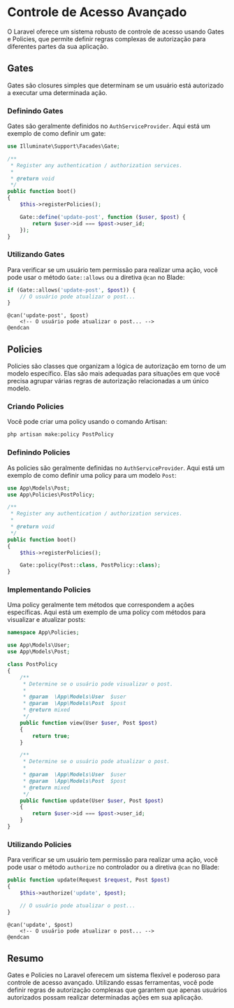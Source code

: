 # Controle de Acesso Avançado

O Laravel oferece um sistema robusto de controle de acesso usando Gates e Policies, que permite definir regras complexas de autorização para diferentes partes da sua aplicação.

## Gates

Gates são closures simples que determinam se um usuário está autorizado a executar uma determinada ação.

### Definindo Gates

Gates são geralmente definidos no `AuthServiceProvider`. Aqui está um exemplo de como definir um gate:

```php
use Illuminate\Support\Facades\Gate;

/**
 * Register any authentication / authorization services.
 *
 * @return void
 */
public function boot()
{
    $this->registerPolicies();

    Gate::define('update-post', function ($user, $post) {
        return $user->id === $post->user_id;
    });
}
```

### Utilizando Gates

Para verificar se um usuário tem permissão para realizar uma ação, você pode usar o método `Gate::allows` ou a diretiva `@can` no Blade:

```php
if (Gate::allows('update-post', $post)) {
    // O usuário pode atualizar o post...
}
```

```blade
@can('update-post', $post)
    <!-- O usuário pode atualizar o post... -->
@endcan
```

## Policies

Policies são classes que organizam a lógica de autorização em torno de um modelo específico. Elas são mais adequadas para situações em que você precisa agrupar várias regras de autorização relacionadas a um único modelo.

### Criando Policies

Você pode criar uma policy usando o comando Artisan:

```bash
php artisan make:policy PostPolicy
```

### Definindo Policies

As policies são geralmente definidas no `AuthServiceProvider`. Aqui está um exemplo de como definir uma policy para um modelo `Post`:

```php
use App\Models\Post;
use App\Policies\PostPolicy;

/**
 * Register any authentication / authorization services.
 *
 * @return void
 */
public function boot()
{
    $this->registerPolicies();

    Gate::policy(Post::class, PostPolicy::class);
}
```

### Implementando Policies

Uma policy geralmente tem métodos que correspondem a ações específicas. Aqui está um exemplo de uma policy com métodos para visualizar e atualizar posts:

```php
namespace App\Policies;

use App\Models\User;
use App\Models\Post;

class PostPolicy
{
    /**
     * Determine se o usuário pode visualizar o post.
     *
     * @param  \App\Models\User  $user
     * @param  \App\Models\Post  $post
     * @return mixed
     */
    public function view(User $user, Post $post)
    {
        return true;
    }

    /**
     * Determine se o usuário pode atualizar o post.
     *
     * @param  \App\Models\User  $user
     * @param  \App\Models\Post  $post
     * @return mixed
     */
    public function update(User $user, Post $post)
    {
        return $user->id === $post->user_id;
    }
}
```

### Utilizando Policies

Para verificar se um usuário tem permissão para realizar uma ação, você pode usar o método `authorize` no controlador ou a diretiva `@can` no Blade:

```php
public function update(Request $request, Post $post)
{
    $this->authorize('update', $post);

    // O usuário pode atualizar o post...
}
```

```blade
@can('update', $post)
    <!-- O usuário pode atualizar o post... -->
@endcan
```

## Resumo

Gates e Policies no Laravel oferecem um sistema flexível e poderoso para controle de acesso avançado. Utilizando essas ferramentas, você pode definir regras de autorização complexas que garantem que apenas usuários autorizados possam realizar determinadas ações em sua aplicação.
